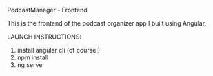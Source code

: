 PodcastManager - Frontend 

This is the frontend of the podcast organizer app I built using Angular.

LAUNCH INSTRUCTIONS:
  1) install angular cli (of course!)
  2) npm install
  3) ng serve
